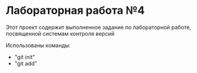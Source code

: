 # Лабораторная работа №4

Этот проект содержит выполненное задание по лабораторной работе, посвященной системам контроля версий

Использованы команды:
- "git init"
- "git add"